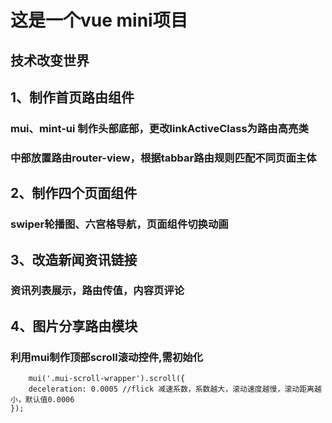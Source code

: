 # 这是一个vue mini项目

## 技术改变世界  

## 1、制作首页路由组件

### mui、mint-ui 制作头部底部，更改linkActiveClass为路由高亮类

### 中部放置路由router-view，根据tabbar路由规则匹配不同页面主体


## 2、制作四个页面组件

### swiper轮播图、六宫格导航，页面组件切换动画

## 3、改造新闻资讯链接

### 资讯列表展示，路由传值，内容页评论

## 4、图片分享路由模块 

### 利用mui制作顶部scroll滚动控件,需初始化

```
    mui('.mui-scroll-wrapper').scroll({
	deceleration: 0.0005 //flick 减速系数，系数越大，滚动速度越慢，滚动距离越小，默认值0.0006
});

```